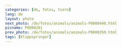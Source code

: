 ```yaml
---
categories: [de, fotos, tiere]
lang: de
layout: photo
next_photo: /de/fotos/animals/animals-P0000440.html
picname: P0000281
prev_photo: /de/fotos/animals/animals-P0000350.html
tags: [Klippspringer]
---
```

